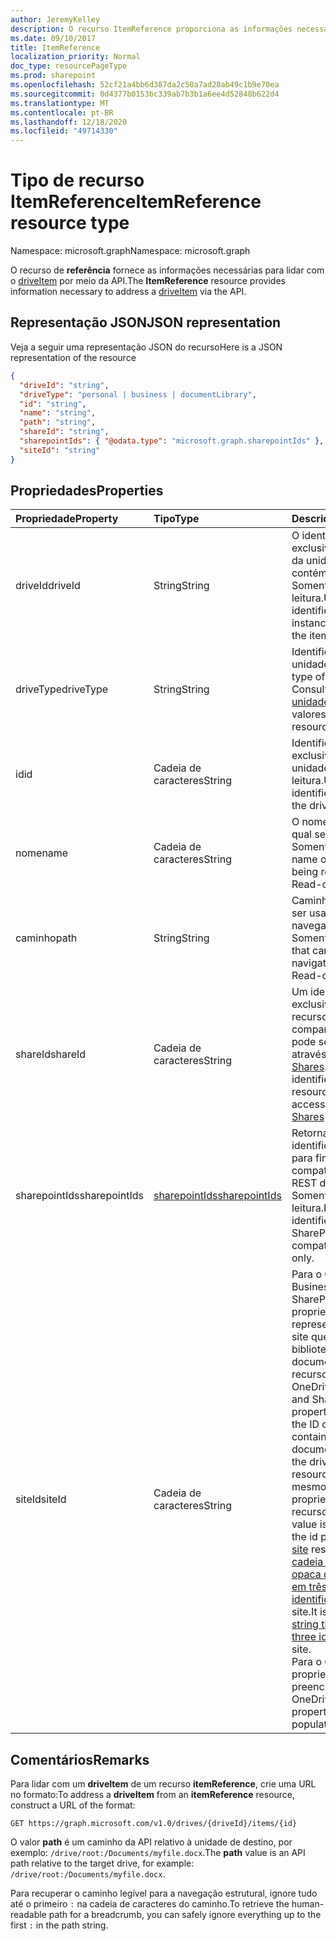 ```yaml
---
author: JeremyKelley
description: O recurso ItemReference proporciona as informações necessárias para enviar um DriveItem pela API.
ms.date: 09/10/2017
title: ItemReference
localization_priority: Normal
doc_type: resourcePageType
ms.prod: sharepoint
ms.openlocfilehash: 52cf21a4bb6d387da2c50a7ad28ab49c1b9e70ea
ms.sourcegitcommit: 0d4377b0153bc339ab7b3b1a6ee4d52848b622d4
ms.translationtype: MT
ms.contentlocale: pt-BR
ms.lasthandoff: 12/18/2020
ms.locfileid: "49714330"
---
```

# <a name="itemreference-resource-type"></a><span data-ttu-id="1c5f7-103">Tipo de recurso ItemReference</span><span class="sxs-lookup"><span data-stu-id="1c5f7-103">ItemReference resource type</span></span>

<span data-ttu-id="1c5f7-104">Namespace: microsoft.graph</span><span class="sxs-lookup"><span data-stu-id="1c5f7-104">Namespace: microsoft.graph</span></span>

<span data-ttu-id="1c5f7-105">O recurso de **referência** fornece as informações necessárias para lidar com o [driveItem](driveitem.md) por meio da API.</span><span class="sxs-lookup"><span data-stu-id="1c5f7-105">The **ItemReference** resource provides information necessary to address a [driveItem](driveitem.md) via the API.</span></span>

## <a name="json-representation"></a><span data-ttu-id="1c5f7-106">Representação JSON</span><span class="sxs-lookup"><span data-stu-id="1c5f7-106">JSON representation</span></span>

<span data-ttu-id="1c5f7-107">Veja a seguir uma representação JSON do recurso</span><span class="sxs-lookup"><span data-stu-id="1c5f7-107">Here is a JSON representation of the resource</span></span>

<!-- {
  "blockType": "resource",
  "optionalProperties": [ "path", "shareId", "sharepointIds" ],
  "@odata.type": "microsoft.graph.itemReference"
}-->

```json
{
  "driveId": "string",
  "driveType": "personal | business | documentLibrary",
  "id": "string",
  "name": "string",
  "path": "string",
  "shareId": "string",
  "sharepointIds": { "@odata.type": "microsoft.graph.sharepointIds" },
  "siteId": "string"
}
```

## <a name="properties"></a><span data-ttu-id="1c5f7-108">Propriedades</span><span class="sxs-lookup"><span data-stu-id="1c5f7-108">Properties</span></span>

| <span data-ttu-id="1c5f7-109">Propriedade</span><span class="sxs-lookup"><span data-stu-id="1c5f7-109">Property</span></span>      | <span data-ttu-id="1c5f7-110">Tipo</span><span class="sxs-lookup"><span data-stu-id="1c5f7-110">Type</span></span>              | <span data-ttu-id="1c5f7-111">Descrição</span><span class="sxs-lookup"><span data-stu-id="1c5f7-111">Description</span></span>
|:--------------|:------------------|:-----------------------------------------
| <span data-ttu-id="1c5f7-112">driveId</span><span class="sxs-lookup"><span data-stu-id="1c5f7-112">driveId</span></span>       | <span data-ttu-id="1c5f7-113">String</span><span class="sxs-lookup"><span data-stu-id="1c5f7-113">String</span></span>            | <span data-ttu-id="1c5f7-p101">O identificador exclusivo da instância da unidade que contém o item. Somente leitura.</span><span class="sxs-lookup"><span data-stu-id="1c5f7-p101">Unique identifier of the drive instance that contains the item. Read-only.</span></span>
| <span data-ttu-id="1c5f7-116">driveType</span><span class="sxs-lookup"><span data-stu-id="1c5f7-116">driveType</span></span>     | <span data-ttu-id="1c5f7-117">String</span><span class="sxs-lookup"><span data-stu-id="1c5f7-117">String</span></span>            | <span data-ttu-id="1c5f7-118">Identifica o tipo de unidade.</span><span class="sxs-lookup"><span data-stu-id="1c5f7-118">Identifies the type of drive.</span></span> <span data-ttu-id="1c5f7-119">Consulte o recurso [unidade][] para obter os valores.</span><span class="sxs-lookup"><span data-stu-id="1c5f7-119">See [drive][] resource for values.</span></span>
| <span data-ttu-id="1c5f7-120">id</span><span class="sxs-lookup"><span data-stu-id="1c5f7-120">id</span></span>            | <span data-ttu-id="1c5f7-121">Cadeia de caracteres</span><span class="sxs-lookup"><span data-stu-id="1c5f7-121">String</span></span>            | <span data-ttu-id="1c5f7-p103">Identificador exclusivo do item na unidade. Somente leitura.</span><span class="sxs-lookup"><span data-stu-id="1c5f7-p103">Unique identifier of the item in the drive. Read-only.</span></span>
| <span data-ttu-id="1c5f7-124">nome</span><span class="sxs-lookup"><span data-stu-id="1c5f7-124">name</span></span>          | <span data-ttu-id="1c5f7-125">Cadeia de caracteres</span><span class="sxs-lookup"><span data-stu-id="1c5f7-125">String</span></span>            | <span data-ttu-id="1c5f7-p104">O nome do item ao qual se faz referência. Somente leitura.</span><span class="sxs-lookup"><span data-stu-id="1c5f7-p104">The name of the item being referenced. Read-only.</span></span>
| <span data-ttu-id="1c5f7-128">caminho</span><span class="sxs-lookup"><span data-stu-id="1c5f7-128">path</span></span>          | <span data-ttu-id="1c5f7-129">String</span><span class="sxs-lookup"><span data-stu-id="1c5f7-129">String</span></span>            | <span data-ttu-id="1c5f7-p105">Caminho que pode ser usado para navegar até o item. Somente leitura.</span><span class="sxs-lookup"><span data-stu-id="1c5f7-p105">Path that can be used to navigate to the item. Read-only.</span></span>
| <span data-ttu-id="1c5f7-132">shareId</span><span class="sxs-lookup"><span data-stu-id="1c5f7-132">shareId</span></span>       | <span data-ttu-id="1c5f7-133">Cadeia de caracteres</span><span class="sxs-lookup"><span data-stu-id="1c5f7-133">String</span></span>            | <span data-ttu-id="1c5f7-134">Um identificador exclusivo para um recurso compartilhado que pode ser acessado através da API [Shares][].</span><span class="sxs-lookup"><span data-stu-id="1c5f7-134">A unique identifier for a shared resource that can be accessed via the [Shares][] API.</span></span>
| <span data-ttu-id="1c5f7-135">sharepointIds</span><span class="sxs-lookup"><span data-stu-id="1c5f7-135">sharepointIds</span></span> | <span data-ttu-id="1c5f7-136">[sharepointIds][]</span><span class="sxs-lookup"><span data-stu-id="1c5f7-136">[sharepointIds][]</span></span> | <span data-ttu-id="1c5f7-p106">Retorna os identificadores úteis para fins de compatibilidade do REST do SharePoint. Somente leitura.</span><span class="sxs-lookup"><span data-stu-id="1c5f7-p106">Returns identifiers useful for SharePoint REST compatibility. Read-only.</span></span>
| <span data-ttu-id="1c5f7-139">siteId</span><span class="sxs-lookup"><span data-stu-id="1c5f7-139">siteId</span></span>        | <span data-ttu-id="1c5f7-140">Cadeia de caracteres</span><span class="sxs-lookup"><span data-stu-id="1c5f7-140">String</span></span>            | <span data-ttu-id="1c5f7-141">Para o OneDrive for Business e o SharePoint, essa propriedade representa a ID do site que contém a biblioteca de documentos pai do recurso driveItem.</span><span class="sxs-lookup"><span data-stu-id="1c5f7-141">For OneDrive for Business and SharePoint, this property represents the ID of the site that contains the parent document library of the driveItem resource.</span></span> <span data-ttu-id="1c5f7-142">O valor é o mesmo que a propriedade ID do recurso [site][] .</span><span class="sxs-lookup"><span data-stu-id="1c5f7-142">The value is the same as the id property of that [site][] resource.</span></span> <span data-ttu-id="1c5f7-143">É uma [cadeia de caracteres opaca que consiste em três identificadores](/graph/api/resources/site?view=graph-rest-beta&preserve-view=true#id-property) do site.</span><span class="sxs-lookup"><span data-stu-id="1c5f7-143">It is an [opaque string that consists of three identifiers](/graph/api/resources/site?view=graph-rest-beta&preserve-view=true#id-property) of the site.</span></span> <br><span data-ttu-id="1c5f7-144">Para o OneDrive, essa propriedade não é preenchida.</span><span class="sxs-lookup"><span data-stu-id="1c5f7-144">For OneDrive, this property is not populated.</span></span>

[unidade]: ../resources/drive.md
[drive]: ../resources/drive.md
[sharepointIds]: ../resources/sharepointids.md
[Shares]: ../api/shares-get.md
[site]: ../resources/site.md

## <a name="remarks"></a><span data-ttu-id="1c5f7-149">Comentários</span><span class="sxs-lookup"><span data-stu-id="1c5f7-149">Remarks</span></span>

<span data-ttu-id="1c5f7-150">Para lidar com um **driveItem** de um recurso **itemReference**, crie uma URL no formato:</span><span class="sxs-lookup"><span data-stu-id="1c5f7-150">To address a **driveItem** from an **itemReference** resource, construct a URL of the format:</span></span>

```http
GET https://graph.microsoft.com/v1.0/drives/{driveId}/items/{id}
```

<span data-ttu-id="1c5f7-151">O valor **path** é um caminho da API relativo à unidade de destino, por exemplo: `/drive/root:/Documents/myfile.docx`.</span><span class="sxs-lookup"><span data-stu-id="1c5f7-151">The **path** value is an API path relative to the target drive, for example: `/drive/root:/Documents/myfile.docx`.</span></span>

<span data-ttu-id="1c5f7-152">Para recuperar o caminho legível para a navegação estrutural, ignore tudo até o primeiro `:` na cadeia de caracteres do caminho.</span><span class="sxs-lookup"><span data-stu-id="1c5f7-152">To retrieve the human-readable path for a breadcrumb, you can safely ignore everything up to the first `:` in the path string.</span></span>

<!-- uuid: 8fcb5dbc-d5aa-4681-8e31-b001d5168d79
2015-10-25 14:57:30 UTC -->
<!-- {
  "type": "#page.annotation",
  "description": "ItemReference returns a pointer to another item.",
  "section": "documentation",
  "tocPath": "Resources/ItemReference"
} -->


